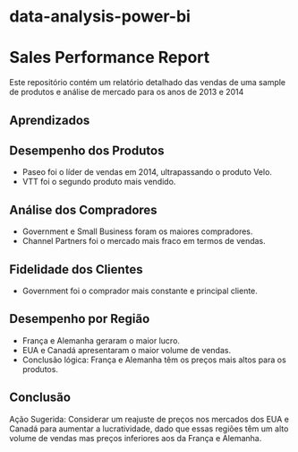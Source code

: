 # data-analysis-power-bi

# Sales Performance Report

Este repositório contém um relatório detalhado das vendas de uma sample de produtos e análise de mercado para os anos de 2013 e 2014


## Aprendizados

## Desempenho dos Produtos

* Paseo foi o líder de vendas em 2014, ultrapassando o produto Velo.
* VTT foi o segundo produto mais vendido.

## Análise dos Compradores

* Government e Small Business foram os maiores compradores.
* Channel Partners foi o mercado mais fraco em termos de vendas.

## Fidelidade dos Clientes

* Government foi o comprador mais constante e principal cliente.

## Desempenho por Região
* França e Alemanha geraram o maior lucro.
* EUA e Canadá apresentaram o maior volume de vendas.
* Conclusão lógica: França e Alemanha têm os preços mais altos para os produtos.

## Conclusão
Ação Sugerida: Considerar um reajuste de preços nos mercados dos EUA e Canadá para aumentar a lucratividade, dado que essas regiões têm um alto volume de vendas mas preços inferiores aos da França e Alemanha.

